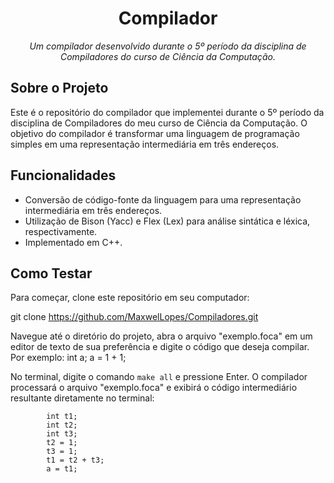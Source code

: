 <h1 align="center">Compilador</h1>

<p align="center">
  <em>Um compilador desenvolvido durante o 5º período da disciplina de Compiladores do curso de Ciência da Computação.</em>
</p>

## Sobre o Projeto

Este é o repositório do compilador que implementei durante o 5º período da disciplina de Compiladores do meu curso de Ciência da Computação. O objetivo do compilador é transformar uma linguagem de programação simples em uma representação intermediária em três endereços.

## Funcionalidades

- Conversão de código-fonte da linguagem para uma representação intermediária em três endereços.
- Utilização de Bison (Yacc) e Flex (Lex) para análise sintática e léxica, respectivamente.
- Implementado em C++.

## Como Testar

Para começar, clone este repositório em seu computador:

git clone https://github.com/MaxwelLopes/Compiladores.git


Navegue até o diretório do projeto, abra o arquivo "exemplo.foca" em um editor de texto de sua preferência e digite o código que deseja compilar.
Por exemplo:
            int a;
            a = 1 + 1;

No terminal, digite o comando `make all` e pressione Enter. O compilador processará o arquivo "exemplo.foca" e exibirá o código intermediário resultante diretamente no terminal:

            int t1;
            int t2;
            int t3;
            t2 = 1;
            t3 = 1;
            t1 = t2 + t3;
            a = t1;

